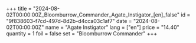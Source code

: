 +++
title = "2024-08-02T00:00:00Z_Bloomburrow_Commander_Agate_Instigator_[en]_false"
id = "9f838603-f7cd-497d-8d2b-d4cca03c1af7"
date = "2024-08-02T00:00:00Z"
name = "Agate Instigator"
lang = ["en"]
price = "14.40"
quantity = 1
foil = false
set = "Bloomburrow Commander"
+++
